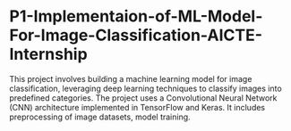 # P1-Implementaion-of-ML-Model-For-Image-Classification-AICTE-Internship
This project involves building a machine learning model for image classification, leveraging deep learning techniques to classify images into predefined categories. The project uses a Convolutional Neural Network (CNN) architecture implemented in TensorFlow and Keras. It includes preprocessing of image datasets, model training.
